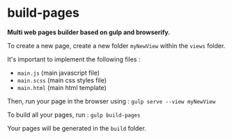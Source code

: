 # build-pages

**Multi web pages builder based on gulp and browserify.**

To create a new page, create a new folder `myNewView` within the `views` folder.

It's important to implement the following files :
- `main.js` (main javascript file)
- `main.scss` (main css styles file)
- `main.html` (main html template)

Then, run your page in the browser using :
`gulp serve --view myNewView`

To build all your pages, run :
`gulp build-pages`

Your pages will be generated in the `build` folder.
